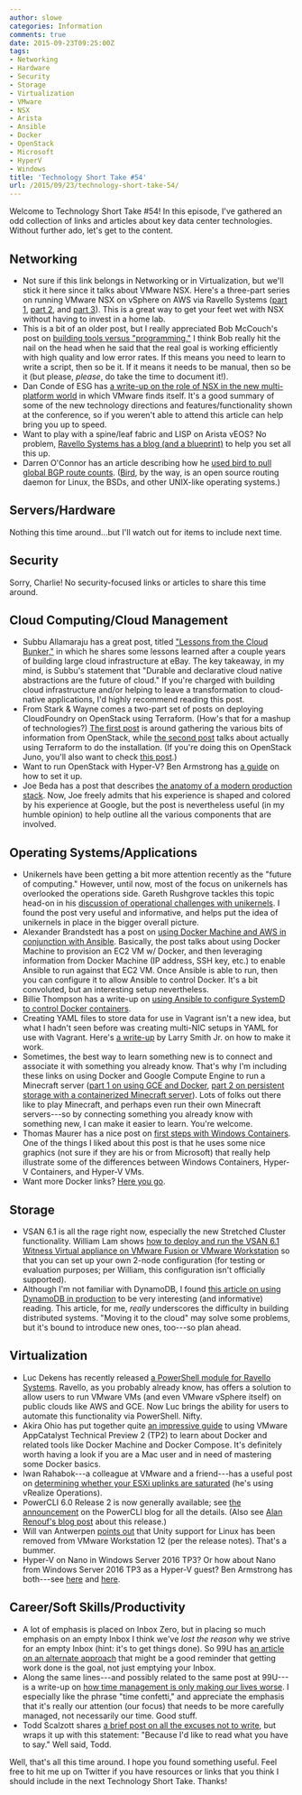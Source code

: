 ```yaml
---
author: slowe
categories: Information
comments: true
date: 2015-09-23T09:25:00Z
tags:
- Networking
- Hardware
- Security
- Storage
- Virtualization
- VMware
- NSX
- Arista
- Ansible
- Docker
- OpenStack
- Microsoft
- HyperV
- Windows
title: 'Technology Short Take #54'
url: /2015/09/23/technology-short-take-54/
---
```


Welcome to Technology Short Take #54! In this episode, I've gathered an odd collection of links and articles about key data center technologies. Without further ado, let's get to the content.

## Networking

* Not sure if this link belongs in Networking or in Virtualization, but we'll stick it here since it talks about VMware NSX. Here's a three-part series on running VMware NSX on vSphere on AWS via Ravello Systems ([part 1][link-6], [part 2][link-7], and [part 3][link-8]). This is a great way to get your feet wet with NSX without having to invest in a home lab.
* This is a bit of an older post, but I really appreciated Bob McCouch's post on [building tools versus "programming."][link-13] I think Bob really hit the nail on the head when he said that the real goal is working efficiently with high quality and low error rates. If this means you need to learn to write a script, then so be it. If it means it needs to be manual, then so be it (but please, _please_, do take the time to document it!).
* Dan Conde of ESG has [a write-up on the role of NSX in the new multi-platform world][link-23] in which VMware finds itself. It's a good summary of some of the new technology directions and features/functionality shown at the conference, so if you weren't able to attend this article can help bring you up to speed.
* Want to play with a spine/leaf fabric and LISP on Arista vEOS? No problem, [Ravello Systems has a blog (and a blueprint)][link-24] to help you set all this up.
* Darren O'Connor has an article describing how he [used bird to pull global BGP route counts][link-26]. ([Bird][link-27], by the way, is an open source routing daemon for Linux, the BSDs, and other UNIX-like operating systems.)

## Servers/Hardware

Nothing this time around...but I'll watch out for items to include next time.

## Security

Sorry, Charlie! No security-focused links or articles to share this time around.

## Cloud Computing/Cloud Management

* Subbu Allamaraju has a great post, titled ["Lessons from the Cloud Bunker,"][link-1] in which he shares some lessons learned after a couple years of building large cloud infrastructure at eBay. The key takeaway, in my mind, is Subbu's statement that "Durable and declarative cloud native abstractions are the future of cloud." If you're charged with building cloud infrastructure and/or helping to leave a transformation to cloud-native applications, I'd highly recommend reading this post.
* From Stark & Wayne comes a two-part set of posts on deploying CloudFoundry on OpenStack using Terraform. (How's that for a mashup of technologies?) [The first post][link-3] is around gathering the various bits of information from OpenStack, while [the second post][link-4] talks about actually using Terraform to do the installation. (If you're doing this on OpenStack Juno, you'll also want to check [this post][link-5].)
* Want to run OpenStack with Hyper-V? Ben Armstrong has [a guide][link-9] on how to set it up.
* Joe Beda has a post that describes [the anatomy of a modern production stack][link-22]. Now, Joe freely admits that his experience is shaped and colored by his experience at Google, but the post is nevertheless useful (in my humble opinion) to help outline all the various components that are involved.

## Operating Systems/Applications

* Unikernels have been getting a bit more attention recently as the "future of computing." However, until now, most of the focus on unikernels has overlooked the operations side. Gareth Rushgrove tackles this topic head-on in his [discussion of operational challenges with unikernels][link-2]. I found the post very useful and informative, and helps put the idea of unikernels in place in the bigger overall picture.
* Alexander Brandstedt has a post on [using Docker Machine and AWS in conjunction with Ansible][link-11]. Basically, the post talks about using Docker Machine to provision an EC2 VM w/ Docker, and then leveraging information from Docker Machine (IP address, SSH key, etc.) to enable Ansible to run against that EC2 VM. Once Ansible is able to run, then you can configure it to allow Ansible to control Docker. It's a bit convoluted, but an interesting setup nevertheless.
* Billie Thompson has a write-up on [using Ansible to configure SystemD to control Docker containers][link-12].
* Creating YAML files to store data for use in Vagrant isn't a new idea, but what I hadn't seen before was creating multi-NIC setups in YAML for use with Vagrant. Here's [a write-up][link-14] by Larry Smith Jr. on how to make it work.
* Sometimes, the best way to learn something new is to connect and associate it with something you already know. That's why I'm including these links on using Docker and Google Compute Engine to run a Minecraft server ([part 1 on using GCE and Docker][link-16], [part 2 on persistent storage with a containerized Minecraft server][link-17]). Lots of folks out there like to play Minecraft, and perhaps even run their own Minecraft servers---so by connecting something you already know with something new, I can make it easier to learn. You're welcome.
* Thomas Maurer has a nice post on [first steps with Windows Containers][link-25]. One of the things I liked about this post is that he uses some nice graphics (not sure if they are his or from Microsoft) that really help illustrate some of the differences between Windows Containers, Hyper-V Containers, and Hyper-V VMs.
* Want more Docker links? [Here you go][link-29].

## Storage

* VSAN 6.1 is all the rage right now, especially the new Stretched Cluster functionality. William Lam shows [how to deploy and run the VSAN 6.1 Witness Virtual appliance on VMware Fusion or VMware Workstation][link-20] so that you can set up your own 2-node configuration (for testing or evaluation purposes; per William, this configuration isn't officially supported).
* Although I'm not familiar with DynamoDB, I found [this article on using DynamoDB in production][link-21] to be very interesting (and informative) reading. This article, for me, _really_ underscores the difficulty in building distributed systems. "Moving it to the cloud" may solve some problems, but it's bound to introduce new ones, too---so plan ahead.

## Virtualization

* Luc Dekens has recently released [a PowerShell module for Ravello Systems][link-18]. Ravello, as you probably already know, has offers a solution to allow users to run VMware VMs (and even VMware vSphere itself) on public clouds like AWS and GCE. Now Luc brings the ability for users to automate this functionality via PowerShell. Nifty.
* Akira Ohio has put together quite [an impressive guide][link-28] to using VMware AppCatalyst Technical Preview 2 (TP2) to learn about Docker and related tools like Docker Machine and Docker Compose. It's definitely worth having a look if you are a Mac user and in need of mastering some Docker basics.
* Iwan Rahabok---a colleague at VMware and a friend---has a useful post on [determining whether your ESXi uplinks are saturated][link-30] (he's using vRealize Operations).
* PowerCLI 6.0 Release 2 is now generally available; see [the announcement][link-31] on the PowerCLI blog for all the details. (Also see [Alan Renouf's blog post][link-33] about this release.)
* Will van Antwerpen [points out][link-32] that Unity support for Linux has been removed from VMware Workstation 12 (per the release notes). That's a bummer.
* Hyper-V on Nano in Windows Server 2016 TP3? Or how about Nano from Windows Server 2016 TP3 as a Hyper-V guest? Ben Armstrong has both---see [here][link-34] and [here][link-35].

## Career/Soft Skills/Productivity

* A lot of emphasis is placed on Inbox Zero, but in placing so much emphasis on an empty Inbox I think we've _lost the reason_ why we strive for an empty Inbox (hint: it's to get things done). So 99U has [an article on an alternate approach][link-10] that might be a good reminder that getting work done is the goal, not just emptying your Inbox.
* Along the same lines---and possibly related to the same post at 99U---is a write-up on [how time management is only making our lives worse][link-15]. I especially like the phrase "time confetti," and appreciate the emphasis that it's really our attention (our focus) that needs to be more carefully managed, not necessarily our time. Good stuff.
* Todd Scalzott shares [a brief post on all the excuses not to write][link-19], but wraps it up with this statement: "Because I'd like to read what you have to say." Well said, Todd.

Well, that's all this time around. I hope you found something useful. Feel free to hit me up on Twitter if you have resources or links that you think I should include in the next Technology Short Take. Thanks!

[link-1]: https://www.subbu.org/blog/2015/08/lessons-from-the-cloud-bunker
[link-2]: http://www.morethanseven.net/2015/08/21/operating-unikernel-challenges/
[link-3]: https://blog.starkandwayne.com/2015/05/06/configuring-openstack-for-cloud-foundry/
[link-4]: https://blog.starkandwayne.com/2015/05/06/deploying-cloud-foundry-on-openstack-using-terraform/
[link-5]: https://blog.starkandwayne.com/2015/05/05/openstack-juno-static-ip-patch/
[link-6]: http://nsx.world/nsx-on-aws-part-1/
[link-7]: http://nsx.world/nsx-on-aws-part-2/
[link-8]: http://nsx.world/nsx-on-aws-part-3/
[link-9]: http://blogs.msdn.com/b/virtual_pc_guy/archive/2015/08/25/getting-hyper-v-and-openstack-setup-quickly.aspx
[link-10]: http://99u.com/workbook/51514/screw-inbox-zero-heres-a-better-plan/
[link-11]: http://qone.io/docker/docker-machine/ansible/aws/2015/06/13/docker-ansible-aws-docker-machine.html
[link-12]: https://purplebooth.co.uk/blog/2015/05/31/managing-docker/
[link-13]: http://herdingpackets.net/2015/02/27/thoughts-on-building-tools-versus-programming/
[link-14]: http://everythingshouldbevirtual.com/vagrant-multi-nic-definitions-via-yaml
[link-15]: http://qz.com/447193/time-management-is-only-making-our-busy-lives-worse/
[link-16]: http://www.blog.juliaferraioli.com/2015/06/running-minecraft-server-on-google.html
[link-17]: http://www.blog.juliaferraioli.com/2015/07/saving-world-using-persistent-storage.html
[link-18]: http://www.lucd.info/2015/08/28/ravello-powershell-module/
[link-19]: http://notscott.blogspot.com/2015/09/musings-of-infrequent-blogger_17.html
[link-20]: http://www.virtuallyghetto.com/2015/09/how-to-deploy-and-run-the-vsan-6-1-witness-virtual-appliance-on-vmware-fusion-workstation.html
[link-21]: http://blog.sendwithus.com/using-dynamodb-production/
[link-22]: http://www.eightypercent.net/post/layers-in-the-stack.html
[link-23]: http://www.esg-global.com/blogs/vmworld-2015-a-multi-platform-world-the-role-of-nsx/
[link-24]: https://www.ravellosystems.com/blog/lisp-leaf-spine-architecture-arista-veos-on-aws/
[link-25]: http://www.thomasmaurer.ch/2015/09/first-steps-with-windows-containers/
[link-26]: https://mellowd.co.uk/ccie/?p=5771
[link-27]: http://bird.network.cz
[link-28]: https://www.penflip.com/akira.ohio/appcatalyst-hands-on-lab-en
[link-29]: http://www.nkode.io/2014/08/24/valuable-docker-links.html
[link-30]: http://virtual-red-dot.info/is-any-of-your-esxi-vmnics-saturated/
[link-31]: https://blogs.vmware.com/PowerCLI/2015/09/powercli-6-0-release-2-is-now-generally-available.html
[link-32]: http://planetvm.net/blog/?p=2936
[link-33]: http://www.virtu-al.net/2015/09/17/powercli-6-0-r2-the-most-advanced-version-vmware-has-ever-made/
[link-34]: http://blogs.msdn.com/b/virtual_pc_guy/archive/2015/09/08/running-hyper-v-on-nano-in-windows-server-2016-tp3.aspx
[link-35]: http://blogs.msdn.com/b/virtual_pc_guy/archive/2015/09/14/running-nano-from-windows-server-2016-tp3-on-hyper-v.aspx
